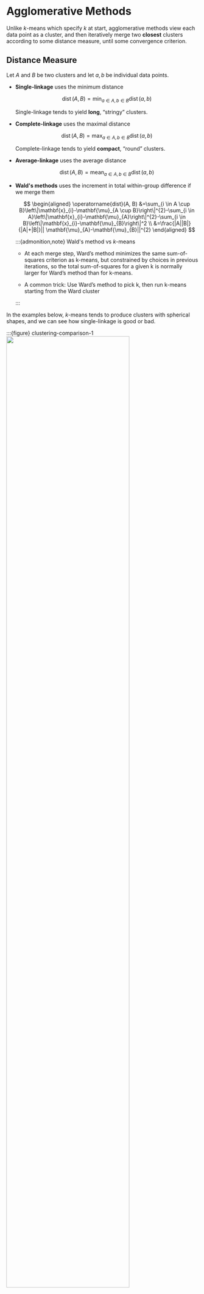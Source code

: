 # Agglomerative Methods

Unlike $k$-means which specify $k$ at start, agglomerative methods view each data point as a cluster, and then iteratively merge two **closest** clusters according to some distance measure, until some convergence criterion.

## Distance Measure

Let $A$ and $B$ be two clusters and let $a,b$ be individual data points.

- **Single-linkage** uses the minimum distance

    $$\operatorname{dist}(A, B)=\min _{a \in A, b \in B} \operatorname{dist}(a, b)$$

    Single-linkage tends to yield **long**, “stringy” clusters.

- **Complete-linkage** uses the maximal distance

    $$\operatorname{dist}(A, B)=\max _{a \in A, b \in B} \operatorname{dist}(a, b)$$

    Complete-linkage tends to yield **compact**, “round” clusters.

- **Average-linkage** uses the average distance

    $$\operatorname{dist}(A, B)=\operatorname{mean}  _{a \in A, b \in B} \operatorname{dist}(a, b)$$

- **Wald's methods** uses the increment in total within-group difference if we merge them

    $$
    \begin{aligned}
    \operatorname{dist}(A, B) &=\sum_{i \in A \cup B}\left\|\mathbf{x}_{i}-\mathbf{\mu}_{A \cup B}\right\|^{2}-\sum_{i \in A}\left\|\mathbf{x}_{i}-\mathbf{\mu}_{A}\right\|^{2}-\sum_{i \in B}\left\|\mathbf{x}_{i}-\mathbf{\mu}_{B}\right\|^2 \\
    &=\frac{|A||B|}{|A|+|B|}|| \mathbf{\mu}_{A}-\mathbf{\mu}_{B}||^{2}
    \end{aligned}
    $$


    :::{admonition,note} Wald's method vs $k$-means

    - At each merge step, Ward’s method minimizes the same sum-of-squares criterion as k-means, but constrained by choices in previous iterations, so the total sum-of-squares for a given k is normally larger for Ward’s method than for k-means.

    - A common trick: Use Ward’s method to pick k, then run k-means starting from the Ward cluster

    :::

In the examples below, $k$-means tends to produce clusters with spherical shapes, and we can see how single-linkage is good or bad.

:::{figure} clustering-comparison-1
<img src="../imgs/clustering-comparison-1.png" width = "80%" alt=""/>

Comparison of clustering algorithms [Livescue 2021]
:::

:::{figure} clustering-comparison-2
<img src="../imgs/clustering-comparison-2.png" width = "80%" alt=""/>

Comparison of clustering algorithms [Livescue 2021]
:::


## Convergence Criterion

```{margin}
This is one advantage of hierarchical clustering over “flat” clustering like $k$-means
```

A good representation of clustering process is dendrogram. The $x$-axis represents items, and the $y$-axis is distance. It provides visual guidance to a good choice for the number of clusters

Stop merging when the merge cost (distance between merged clusters) would be much larger than in previous iterations (for some precise definition of “much larger”)

:::{figure} clustering-dendrogram
<img src="../imgs/clustering-dendrogram.png" width = "50%" alt=""/>

Representing clustering with dendrograms
:::

For instance, given a matrix of phonemes and electrodes, we are interested in discovering cohesive neural regions/firing patterns and relating them to clusters of stimuli.

:::{figure} clustering-neural-regions
<img src="../imgs/clustering-neural-regions.png" width = "50%" alt=""/>

Cohesive neural regions/firing patterns [Bouchard et al. 2013]
:::
